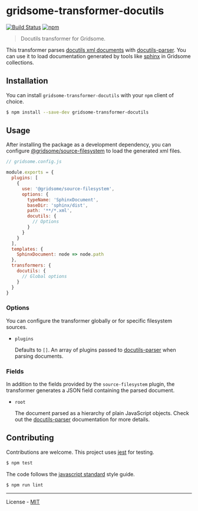 # gridsome-transformer-docutils

[![Build Status](https://travis-ci.com/vberlier/gridsome-transformer-docutils.svg?branch=master)](https://travis-ci.com/vberlier/gridsome-transformer-docutils)
[![npm](https://img.shields.io/npm/v/gridsome-transformer-docutils.svg)](https://www.npmjs.com/package/gridsome-transformer-docutils)

> Docutils transformer for Gridsome.

This transformer parses [docutils xml documents](http://docutils.sourceforge.net/docs/ref/doctree.html) with [docutils-parser](https://github.com/vberlier/docutils-parser). You can use it to load documentation generated by tools like [sphinx](http://www.sphinx-doc.org) in Gridsome collections.

## Installation

You can install `gridsome-transformer-docutils` with your `npm` client of choice.

```bash
$ npm install --save-dev gridsome-transformer-docutils
```

## Usage

After installing the package as a development dependency, you can configure [@gridsome/source-filesystem](https://github.com/gridsome/gridsome/tree/master/packages/source-filesystem) to load the generated xml files.

```js
// gridsome.config.js

module.exports = {
  plugins: [
    {
      use: '@gridsome/source-filesystem',
      options: {
        typeName: 'SphinxDocument',
        baseDir: 'sphinx/dist',
        path: '**/*.xml',
        docutils: {
          // Options
        }
      }
    }
  ],
  templates: {
    SphinxDocument: node => node.path
  },
  transformers: {
    docutils: {
      // Global options
    }
  }
}
```

### Options

You can configure the transformer globally or for specific filesystem sources.

- `plugins`

  Defaults to `[]`. An array of plugins passed to [docutils-parser](https://github.com/vberlier/docutils-parser) when parsing documents.

### Fields

In addition to the fields provided by the `source-filesystem` plugin, the transformer generates a JSON field containing the parsed document.

- `root`

  The document parsed as a hierarchy of plain JavaScript objects. Check out the [docutils-parser](https://github.com/vberlier/docutils-parser) documentation for more details.

## Contributing

Contributions are welcome. This project uses [jest](https://jestjs.io/) for testing.

```bash
$ npm test
```

The code follows the [javascript standard](https://standardjs.com/) style guide.

```bash
$ npm run lint
```

---

License - [MIT](https://github.com/vberlier/gridsome-transformer-docutils/blob/master/LICENSE)
